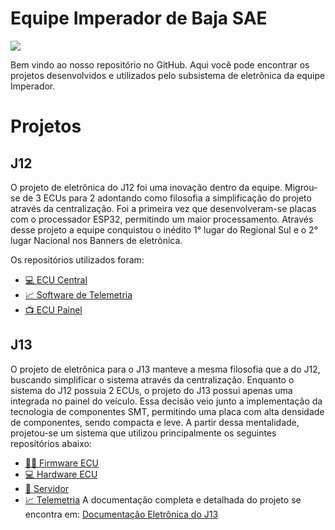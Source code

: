 # Equipe Imperador de Baja SAE

<img src="https://static.wixstatic.com/media/1633a3_3f270a24f06d4ac4877364a9d72c038b~mv2.png/v1/fill/w_288,h_162,al_c,q_85,usm_0.66_1.00_0.01,enc_auto/logo-branca.png">

Bem vindo ao nosso repositório no GitHub. Aqui você pode encontrar os projetos desenvolvidos e utilizados pelo subsistema de eletrônica da equipe Imperador.

# Projetos

## J12

O projeto de eletrônica do J12 foi uma inovação dentro da equipe. Migrou-se de 3 ECUs para 2 adontando como filosofia a simplificação do projeto através da centralização. Foi a primeira vez que desenvolveram-se placas com o processador ESP32, permitindo um maior processamento. Através desse projeto a equipe conquistou o inédito 1° lugar do Regional Sul e o 2° lugar Nacional nos Banners de eletrônica.

Os repositórios utilizados foram:

- <a href="https://github.com/Equipe-Imperador/ECU-Central">:computer: ECU Central</a>
- <a href="https://github.com/Equipe-Imperador/Telemetria">📈 Software de Telemetria</a>
- <a href="https://github.com/Equipe-Imperador/Painel_J13">:tv: ECU Painel</a>

## J13

O projeto de eletrônica para o J13 manteve a mesma filosofia que a do J12, buscando simplificar o sistema através da centralização. Enquanto o sistema do J12 possuia 2 ECUs, o projeto do J13 possui apenas uma integrada no painel do veículo. Essa decisão veio junto a implementação da tecnologia de componentes SMT, permitindo uma placa com alta densidade de componentes, sendo compacta e leve. A partir dessa mentalidade, projetou-se um sistema que utilizou principalmente os seguintes repositórios abaixo:

- <a href="https://github.com/Equipe-Imperador/ecu_v3_firmware.git">🧑‍💻 Firmware ECU</a>
- <a href="https://github.com/Equipe-Imperador/ecu_v3_hardware/tree/main">:computer: Hardware ECU</a>
- <a href="https://github.com/Equipe-Imperador/Servidor">:space_invader: Servidor</a>
- <a href="http://195.35.19.164:3001/">📈 Telemetria</a>
A documentação completa e detalhada do projeto se encontra em: <a href="https://github.com/Equipe-Imperador/documentacao_eletronica_j13">Documentação Eletrônica do J13</a>
